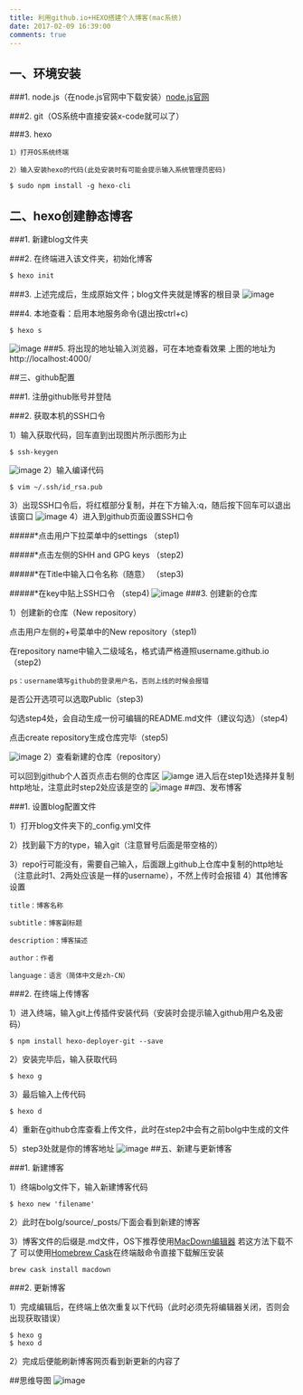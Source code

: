 ```yaml
---
title: 利用github.io+HEXO搭建个人博客(mac系统)
date: 2017-02-09 16:39:00
comments: true
---
```

## 一、环境安装

###1. node.js（在node.js官网中下载安装）[node.js官网][1]

###2. git（OS系统中直接安装x-code就可以了）

###3. hexo

	1）打开OS系统终端

	2）输入安装hexo的代码(此处安装时有可能会提示输入系统管理员密码)
	
``` 
$ sudo npm install -g hexo-cli
```

## 二、hexo创建静态博客
###1. 新建blog文件夹

###2. 在终端进入该文件夹，初始化博客

``` bash
$ hexo init
```
###3. 上述完成后，生成原始文件；blog文件夹就是博客的根目录
 ![image](http://upload-images.jianshu.io/upload_images/2036150-16f9a908e1b7f9dc.jpg?imageMogr2/auto-orient/strip%7CimageView2/2/w/1240)

###4. 本地查看：启用本地服务命令(退出按ctrl+c)
```
$ hexo s
```
![image](http://upload-images.jianshu.io/upload_images/2036150-6b9131583bac9a8c.jpg?imageMogr2/auto-orient/strip%7CimageView2/2/w/1240)
###5. 将出现的地址输入浏览器，可在本地查看效果
上图的地址为http://localhost:4000/

##三、github配置

###1. 注册github账号并登陆

###2. 获取本机的SSH口令

1）输入获取代码，回车直到出现图片所示图形为止

	$ ssh-keygen
![image](http://upload-images.jianshu.io/upload_images/2036150-b4743c91bd07f228.jpg?imageMogr2/auto-orient/strip%7CimageView2/2/w/1240)
2）输入编译代码

	$ vim ~/.ssh/id_rsa.pub
	
3）出现SSH口令后，将红框部分复制，并在下方输入:q，随后按下回车可以退出该窗口
![image](http://upload-images.jianshu.io/upload_images/2036150-5b26c3dbd861657b.jpg?imageMogr2/auto-orient/strip%7CimageView2/2/w/1240)
4）进入到github页面设置SSH口令

#####*点击用户下拉菜单中的settings	（step1)

#####*点击左侧的SHH and GPG keys	（step2)

#####*在Title中输入口令名称（随意）	（step3)

#####*在key中贴上SSH口令			（step4)
![image](http://upload-images.jianshu.io/upload_images/2036150-ec38c7b0045abe88.jpg?imageMogr2/auto-orient/strip%7CimageView2/2/w/1240)
###3. 创建新的仓库

1）创建新的仓库（New repository）

点击用户左侧的+号菜单中的New repository（step1)

在repository name中输入二级域名，格式请严格遵照username.github.io（step2)

	ps：username填写github的登录用户名，否则上线的时候会报错

是否公开选项可以选取Public（step3)

勾选step4处，会自动生成一份可编辑的README.md文件（建议勾选）（step4)

点击create repository生成仓库完毕（step5)

![image](http://upload-images.jianshu.io/upload_images/2036150-fc479366a8b3002a.jpg?imageMogr2/auto-orient/strip%7CimageView2/2/w/1240)
2）查看新建的仓库（repository）

可以回到github个人首页点击右侧的仓库区
![iamge](http://upload-images.jianshu.io/upload_images/2036150-045abf830344e96a.jpg?imageMogr2/auto-orient/strip%7CimageView2/2/w/1240)
进入后在step1处选择并复制http地址，注意此时step2处应该是空的
![image](http://upload-images.jianshu.io/upload_images/2036150-b8f7ddf71c2ad702.jpg?imageMogr2/auto-orient/strip%7CimageView2/2/w/1240)
##四、发布博客

###1. 设置blog配置文件

1）打开blog文件夹下的_config.yml文件

2）找到最下方的type，输入git（注意冒号后面是带空格的）

3）repo行可能没有，需要自己输入，后面跟上github上仓库中复制的http地址（注意此时1、2两处应该是一样的username），不然上传时会报错
4）其他博客设置

	title：博客名称

	subtitle：博客副标题

	description：博客描述

	author：作者

	language：语言（简体中文是zh-CN）
	
	
###2. 在终端上传博客

1）进入终端，输入git上传插件安装代码（安装时会提示输入github用户名及密码）

```
$ npm install hexo-deployer-git --save
```
2）安装完毕后，输入获取代码

```
$ hexo g
```
3）最后输入上传代码

```
$ hexo d
```
4）重新在github仓库查看上传文件，此时在step2中会有之前bolg中生成的文件

5）step3处就是你的博客地址
![image](http://upload-images.jianshu.io/upload_images/2036150-b8f7ddf71c2ad702.jpg?imageMogr2/auto-orient/strip%7CimageView2/2/w/1240)
##五、新建与更新博客

###1. 新建博客

1）终端bolg文件下，输入新建博客代码

    $ hexo new 'filename'

2）此时在bolg/source/_posts/下面会看到新建的博客

3）博客文件的后缀是.md文件，OS下推荐使用[MacDown编辑器][2]
若这方法下载不了 可以使用[Homebrew Cask][3]在终端敲命令直接下载解压安装

```
brew cask install macdown
```

###2. 更新博客

1）完成编辑后，在终端上依次重复以下代码（此时必须先将编辑器关闭，否则会出现获取错误）

    $ hexo g
    $ hexo d
2）完成后便能刷新博客网页看到新更新的内容了

##思维导图
![image](http://upload-images.jianshu.io/upload_images/2036150-c5d75791a64b84ef.jpg?imageMogr2/auto-orient/strip%7CimageView2/2/w/1240)




[1]: https://nodejs.org/en/
[2]: https://github-cloud.s3.amazonaws.com/releases/21089071/ecc5f678-a488-11e6-81d6-477ae7b9db50.zip?X-Amz-Algorithm=AWS4-HMAC-SHA256&X-Amz-Credential=AKIAISTNZFOVBIJMK3TQ%2F20170209%2Fus-east-1%2Fs3%2Faws4_request&X-Amz-Date=20170209T115245Z&X-Amz-Expires=300&X-Amz-Signature=202f7bfadc59a25f074ab77b12adb79da7dae7b8f71e7e07081a6297ee965716&X-Amz-SignedHeaders=host&actor_id=16658677&response-content-disposition=attachment%3B%20filename%3DMacDown.app.zip&response-content-type=application%2Foctet-stream

[3]: https://caskroom.github.io
